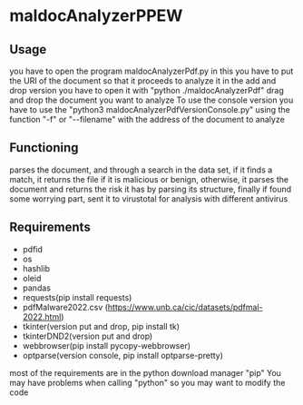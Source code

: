 # maldocAnalyzerPPEW

## Usage

you have to open the program maldocAnalyzerPdf.py in this you have to put the URI of the document so that it proceeds to analyze it
in the add and drop version you have to open it with "python ./maldocAnalyzerPdf" drag and drop the document you want to analyze
To use the console version you have to use the "python3 maldocAnalyzerPdfVersionConsole.py" using the function "-f" or "--filename" with the address of the document to analyze

## Functioning

parses the document, and through a search in the data set, if it finds a match, it returns the file if it is malicious or benign, otherwise, it parses the document and returns the risk it has by parsing its structure, finally if found some worrying part, sent it to virustotal for analysis with different antivirus


## Requirements
* pdfid
* os
* hashlib
* oleid
* pandas
* requests(pip install requests)
* pdfMalware2022.csv (https://www.unb.ca/cic/datasets/pdfmal-2022.html)
* tkinter(version put and drop, pip install tk)
* tkinterDND2(version put and drop)
* webbrowser(pip install pycopy-webbrowser)
* optparse(version console, pip install optparse-pretty)


most of the requirements are in the python download manager "pip"
You may have problems when calling "python" so you may want to modify the code